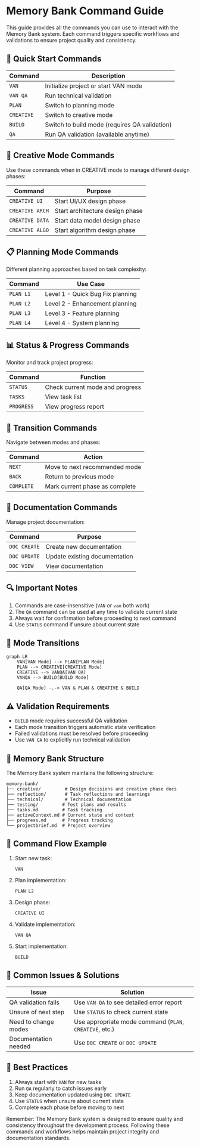 # Memory Bank Command Guide

This guide provides all the commands you can use to interact with the Memory Bank system. Each command triggers specific workflows and validations to ensure project quality and consistency.

## 🚀 Quick Start Commands

| Command | Description |
|---------|-------------|
| `VAN` | Initialize project or start VAN mode |
| `VAN QA` | Run technical validation |
| `PLAN` | Switch to planning mode |
| `CREATIVE` | Switch to creative mode |
| `BUILD` | Switch to build mode (requires QA validation) |
| `QA` | Run QA validation (available anytime) |

## 🎨 Creative Mode Commands

Use these commands when in CREATIVE mode to manage different design phases:

| Command | Purpose |
|---------|----------|
| `CREATIVE UI` | Start UI/UX design phase |
| `CREATIVE ARCH` | Start architecture design phase |
| `CREATIVE DATA` | Start data model design phase |
| `CREATIVE ALGO` | Start algorithm design phase |

## 📋 Planning Mode Commands

Different planning approaches based on task complexity:

| Command | Use Case |
|---------|----------|
| `PLAN L1` | Level 1 - Quick Bug Fix planning |
| `PLAN L2` | Level 2 - Enhancement planning |
| `PLAN L3` | Level 3 - Feature planning |
| `PLAN L4` | Level 4 - System planning |

## 📊 Status & Progress Commands

Monitor and track project progress:

| Command | Function |
|---------|----------|
| `STATUS` | Check current mode and progress |
| `TASKS` | View task list |
| `PROGRESS` | View progress report |

## 🔄 Transition Commands

Navigate between modes and phases:

| Command | Action |
|---------|--------|
| `NEXT` | Move to next recommended mode |
| `BACK` | Return to previous mode |
| `COMPLETE` | Mark current phase as complete |

## 📝 Documentation Commands

Manage project documentation:

| Command | Purpose |
|---------|----------|
| `DOC CREATE` | Create new documentation |
| `DOC UPDATE` | Update existing documentation |
| `DOC VIEW` | View documentation |

## 🔍 Important Notes

1. Commands are case-insensitive (`VAN` or `van` both work)
2. The `QA` command can be used at any time to validate current state
3. Always wait for confirmation before proceeding to next command
4. Use `STATUS` command if unsure about current state

## 🚦 Mode Transitions

```mermaid
graph LR
    VAN[VAN Mode] --> PLAN[PLAN Mode]
    PLAN --> CREATIVE[CREATIVE Mode]
    CREATIVE --> VANQA[VAN QA]
    VANQA --> BUILD[BUILD Mode]
    
    QA[QA Mode] -.-> VAN & PLAN & CREATIVE & BUILD
```

## ⚠️ Validation Requirements

- `BUILD` mode requires successful QA validation
- Each mode transition triggers automatic state verification
- Failed validations must be resolved before proceeding
- Use `VAN QA` to explicitly run technical validation

## 📁 Memory Bank Structure

The Memory Bank system maintains the following structure:

```
memory-bank/
├── creative/         # Design decisions and creative phase docs
├── reflection/       # Task reflections and learnings
├── technical/        # Technical documentation
├── testing/         # Test plans and results
├── tasks.md         # Task tracking
├── activeContext.md # Current state and context
├── progress.md      # Progress tracking
└── projectbrief.md  # Project overview
```

## 🔄 Command Flow Example

1. Start new task:
   ```
   VAN
   ```

2. Plan implementation:
   ```
   PLAN L2
   ```

3. Design phase:
   ```
   CREATIVE UI
   ```

4. Validate implementation:
   ```
   VAN QA
   ```

5. Start implementation:
   ```
   BUILD
   ```

## 🚫 Common Issues & Solutions

| Issue | Solution |
|-------|----------|
| QA validation fails | Use `VAN QA` to see detailed error report |
| Unsure of next step | Use `STATUS` to check current state |
| Need to change modes | Use appropriate mode command (`PLAN`, `CREATIVE`, etc.) |
| Documentation needed | Use `DOC CREATE` or `DOC UPDATE` |

## 🎯 Best Practices

1. Always start with `VAN` for new tasks
2. Run `QA` regularly to catch issues early
3. Keep documentation updated using `DOC UPDATE`
4. Use `STATUS` when unsure about current state
5. Complete each phase before moving to next

Remember: The Memory Bank system is designed to ensure quality and consistency throughout the development process. Following these commands and workflows helps maintain project integrity and documentation standards. 